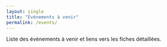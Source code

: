 ```yaml
---
layout: single
title: "Événements à venir"
permalink: /events/
---
```

Liste des événements à venir et liens vers les fiches détaillées.